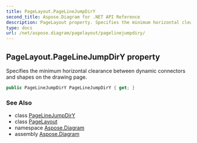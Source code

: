 ```yaml
---
title: PageLayout.PageLineJumpDirY
second_title: Aspose.Diagram for .NET API Reference
description: PageLayout property. Specifies the minimum horizontal clearance between dynamic connectors and shapes on the drawing page
type: docs
url: /net/aspose.diagram/pagelayout/pagelinejumpdiry/
---
```

## PageLayout.PageLineJumpDirY property

Specifies the minimum horizontal clearance between dynamic connectors and shapes on the drawing page.

```csharp
public PageLineJumpDirY PageLineJumpDirY { get; }
```

### See Also

* class [PageLineJumpDirY](../../pagelinejumpdiry/)
* class [PageLayout](../)
* namespace [Aspose.Diagram](../../pagelayout/)
* assembly [Aspose.Diagram](../../../)


